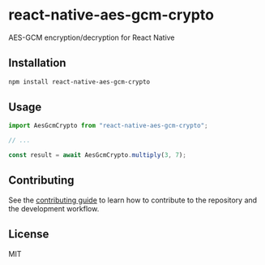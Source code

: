 # react-native-aes-gcm-crypto

AES-GCM encryption/decryption for React Native

## Installation

```sh
npm install react-native-aes-gcm-crypto
```

## Usage

```js
import AesGcmCrypto from "react-native-aes-gcm-crypto";

// ...

const result = await AesGcmCrypto.multiply(3, 7);
```

## Contributing

See the [contributing guide](CONTRIBUTING.md) to learn how to contribute to the repository and the development workflow.

## License

MIT
